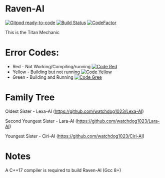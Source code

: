 # Raven-AI

[![Gitpod ready-to-code](https://img.shields.io/badge/Gitpod-ready--to--code-blue?logo=gitpod)](https://gitpod.io/#https://github.com/watchdog1023/Raven-AI)
[![Build Status](https://travis-ci.org/watchdog1023/Raven-AI.svg?branch=master)](https://travis-ci.org/watchdog1023/Raven-AI)
[![CodeFactor](https://www.codefactor.io/repository/github/watchdog1023/raven-ai/badge)](https://www.codefactor.io/repository/github/watchdog1023/raven-ai)

This is the Titan Mechanic

# Error Codes:

- Red - Not Working/Compiling/running [![Code Red](https://img.shields.io/badge/Error-Code%3ARed-Red)]()
- Yellow - Building but not running [![Code Yellow](https://img.shields.io/badge/Error-Code%3AYellow-Yellow)]()
- Green - Building and Running [![Code Gree](https://img.shields.io/badge/Error-Code%3AGreen-Green)]()

# Family Tree

Oldest Sister - Lexa-AI (https://github.com/watchdog1023/Lexa-AI)

Second Youngest Sister - Lara-AI (https://github.com/watchdog1023/Lara-AI)

Youngest Sister - Ciri-AI (https://github.com/watchdog1023/Ciri-AI)


# Notes

A C++17 compiler is required to build Raven-AI (Gcc 8+)